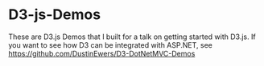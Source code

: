 D3-js-Demos
===========

These are D3.js Demos that I built for a talk on getting started with D3.js. If you want to see how D3 can be integrated with ASP.NET, see https://github.com/DustinEwers/D3-DotNetMVC-Demos
